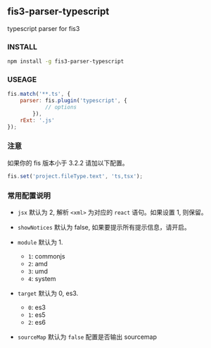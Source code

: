 ## fis3-parser-typescript

typescript parser for fis3


### INSTALL

```bash
npm install -g fis3-parser-typescript
```

### USEAGE

	
```js
fis.match('**.ts', {
	parser: fis.plugin('typescript', {
			// options
		}),
	rExt: '.js'
});
```
	
### 注意

如果你的 fis 版本小于 3.2.2 请加以下配置。


```js
fis.set('project.fileType.text', 'ts,tsx');
```

### 常用配置说明

* `jsx` 默认为 2, 解析 `<xml>` 为对应的  `react` 语句。如果设置 1, 则保留。
* `showNotices` 默认为 false, 如果要提示所有提示信息，请开启。
* `module` 默认为 1.

	* `1`: commonjs
  * `2`: amd
  * `3`: umd
  * `4`: system
* `target` 默认为 0, es3.
	
	* `0`: es3
	* `1`: es5
  * `2`: es6
* `sourceMap` 默认为 `false` 配置是否输出 sourcemap

